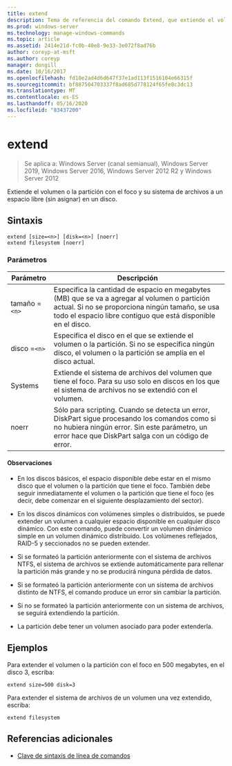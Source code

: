 ```yaml
---
title: extend
description: Tema de referencia del comando Extend, que extiende el volumen o la partición con el foco y su sistema de archivos en un espacio libre (sin asignar) en un disco.
ms.prod: windows-server
ms.technology: manage-windows-commands
ms.topic: article
ms.assetid: 2414e21d-fc0b-40e8-9e33-3e072f8ad76b
author: coreyp-at-msft
ms.author: coreyp
manager: dongill
ms.date: 10/16/2017
ms.openlocfilehash: fd10e2ad4d6d647f37e1ad113f1516104e66315f
ms.sourcegitcommit: bf887504703337f8ad685d778124f65fe8c3dc13
ms.translationtype: MT
ms.contentlocale: es-ES
ms.lasthandoff: 05/16/2020
ms.locfileid: "83437200"
---
```

# <a name="extend"></a>extend

> Se aplica a: Windows Server (canal semianual), Windows Server 2019, Windows Server 2016, Windows Server 2012 R2 y Windows Server 2012

Extiende el volumen o la partición con el foco y su sistema de archivos a un espacio libre (sin asignar) en un disco.

## <a name="syntax"></a>Sintaxis

```
extend [size=<n>] [disk=<n>] [noerr]
extend filesystem [noerr]
```

### <a name="parameters"></a>Parámetros

| Parámetro | Descripción |
| --------- | ----------- |
| tamaño =`<n>` | Especifica la cantidad de espacio en megabytes (MB) que se va a agregar al volumen o partición actual. Si no se proporciona ningún tamaño, se usa todo el espacio libre contiguo que está disponible en el disco. |
| disco =`<n>` | Especifica el disco en el que se extiende el volumen o la partición. Si no se especifica ningún disco, el volumen o la partición se amplía en el disco actual. |
| Systems | Extiende el sistema de archivos del volumen que tiene el foco. Para su uso solo en discos en los que el sistema de archivos no se extendió con el volumen. |
| noerr | Sólo para scripting. Cuando se detecta un error, DiskPart sigue procesando los comandos como si no hubiera ningún error. Sin este parámetro, un error hace que DiskPart salga con un código de error. |

#### <a name="remarks"></a>Observaciones

- En los discos básicos, el espacio disponible debe estar en el mismo disco que el volumen o la partición que tiene el foco. También debe seguir inmediatamente el volumen o la partición que tiene el foco (es decir, debe comenzar en el siguiente desplazamiento del sector).

- En los discos dinámicos con volúmenes simples o distribuidos, se puede extender un volumen a cualquier espacio disponible en cualquier disco dinámico. Con este comando, puede convertir un volumen dinámico simple en un volumen dinámico distribuido. Los volúmenes reflejados, RAID-5 y seccionados no se pueden extender.

- Si se formateó la partición anteriormente con el sistema de archivos NTFS, el sistema de archivos se extiende automáticamente para rellenar la partición más grande y no se producirá ninguna pérdida de datos.

- Si se formateó la partición anteriormente con un sistema de archivos distinto de NTFS, el comando produce un error sin cambiar la partición.

- Si no se formateó la partición anteriormente con un sistema de archivos, se seguirá extendiendo la partición.

- La partición debe tener un volumen asociado para poder extenderla.

## <a name="examples"></a>Ejemplos

Para extender el volumen o la partición con el foco en 500 megabytes, en el disco 3, escriba:

```
extend size=500 disk=3
```

Para extender el sistema de archivos de un volumen una vez extendido, escriba:

```
extend filesystem
```

## <a name="additional-references"></a>Referencias adicionales

- [Clave de sintaxis de línea de comandos](command-line-syntax-key.md)
